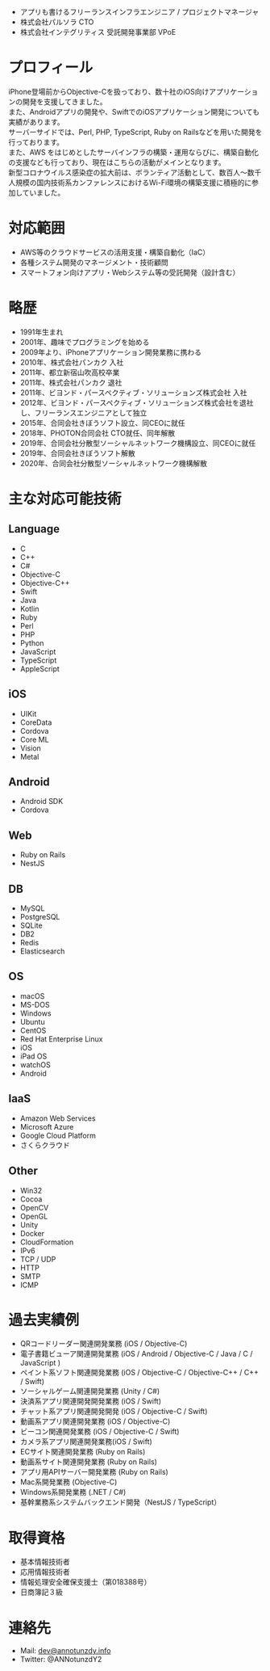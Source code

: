 
- アプリも書けるフリーランスインフラエンジニア / プロジェクトマネージャ
- 株式会社パルソラ CTO
- 株式会社インテグリティス 受託開発事業部 VPoE

# プロフィール
iPhone登場前からObjective-Cを扱っており、数十社のiOS向けアプリケーションの開発を支援してきました。  
また、Androidアプリの開発や、SwiftでのiOSアプリケーション開発についても実績があります。  
サーバーサイドでは、Perl, PHP, TypeScript, Ruby on Railsなどを用いた開発を行っております。  
また、AWS をはじめとしたサーバインフラの構築・運用ならびに、構築自動化の支援なども行っており、現在はこちらの活動がメインとなります。  
新型コロナウイルス感染症の拡大前は、ボランティア活動として、数百人〜数千人規模の国内技術系カンファレンスにおけるWi-Fi環境の構築支援に積極的に参加していました。

# 対応範囲

- AWS等のクラウドサービスの活用支援・構築自動化（IaC）
- 各種システム開発のマネージメント・技術顧問
- スマートフォン向けアプリ・Webシステム等の受託開発（設計含む）

# 略歴
- 1991年生まれ
- 2001年、趣味でプログラミングを始める
- 2009年より、iPhoneアプリケーション開発業務に携わる
- 2010年、株式会社パンカク 入社
- 2011年、都立新宿山吹高校卒業
- 2011年、株式会社パンカク 退社
- 2011年、ビヨンド・パースペクティブ・ソリューションズ株式会社 入社
- 2012年、ビヨンド・パースペクティブ・ソリューションズ株式会社を退社し、フリーランスエンジニアとして独立
- 2015年、合同会社きぼうソフト設立、同CEOに就任
- 2018年、PHOTON合同会社 CTO就任、同年解散
- 2019年、合同会社分散型ソーシャルネットワーク機構設立、同CEOに就任
- 2019年、合同会社きぼうソフト解散
- 2020年、合同会社分散型ソーシャルネットワーク機構解散

# 主な対応可能技術

## Language
- C
- C++
- C#
- Objective-C
- Objective-C++
- Swift
- Java
- Kotlin
- Ruby
- Perl
- PHP
- Python
- JavaScript
- TypeScript
- AppleScript

## iOS
- UIKit
- CoreData
- Cordova
- Core ML
- Vision
- Metal

## Android
- Android SDK
- Cordova

## Web
- Ruby on Rails
- NestJS

## DB
- MySQL
- PostgreSQL
- SQLite
- DB2
- Redis
- Elasticsearch

## OS
- macOS
- MS-DOS
- Windows
- Ubuntu
- CentOS
- Red Hat Enterprise Linux
- iOS
- iPad OS
- watchOS
- Android

## IaaS
- Amazon Web Services
- Microsoft Azure
- Google Cloud Platform
- さくらクラウド

## Other
- Win32
- Cocoa
- OpenCV
- OpenGL
- Unity
- Docker
- CloudFormation
- IPv6
- TCP / UDP
- HTTP
- SMTP
- ICMP

# 過去実績例
- QRコードリーダー関連開発業務 (iOS / Objective-C)
- 電子書籍ビューア関連開発業務 (iOS / Android / Objective-C / Java / C / JavaScript )
- ペイント系ソフト関連開発業務 (iOS / Objective-C / Objective-C++ / C++ / Swift)
- ソーシャルゲーム関連開発業務 (Unity / C#)
- 決済系アプリ関連開発開発業務 (iOS / Swift)
- チャット系アプリ関連開発開発 (iOS / Objective-C / Swift)
- 動画系アプリ関連開発業務 (iOS / Objective-C)
- ビーコン関連開発業務 (iOS / Objective-C / Swift)
- カメラ系アプリ関連開発業務(iOS / Swift)
- ECサイト関連開発業務 (Ruby on Rails)
- 動画系サイト関連開発業務 (Ruby on Rails)
- アプリ用APIサーバー開発業務 (Ruby on Rails)
- Mac系開発業務 (Objective-C)
- Windows系開発業務 (.NET / C#)
- 基幹業務系システムバックエンド開発（NestJS / TypeScript）

# 取得資格
- 基本情報技術者
- 応用情報技術者
- 情報処理安全確保支援士（第018388号）
- 日商簿記３級

# 連絡先
- Mail: dev@annotunzdy.info
- Twitter: @ANNotunzdY2
